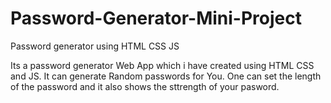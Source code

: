 # Password-Generator-Mini-Project
Password generator using HTML CSS JS

Its a password generator Web App which i have created using HTML CSS and JS. It can generate Random passwords for You. One can set the length of the password and it also shows the sttrength of your pasword.
